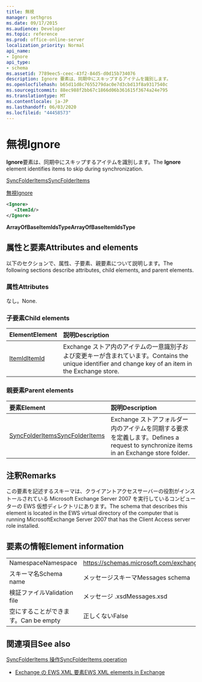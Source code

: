 ```yaml
---
title: 無視
manager: sethgros
ms.date: 09/17/2015
ms.audience: Developer
ms.topic: reference
ms.prod: office-online-server
localization_priority: Normal
api_name:
- Ignore
api_type:
- schema
ms.assetid: 7789eec5-ceec-43f2-84d5-d0d15b734076
description: Ignore 要素は、同期中にスキップするアイテムを識別します。
ms.openlocfilehash: b65d11d8c7655279dac0e7d3cbd13f8a9317540c
ms.sourcegitcommit: 88ec988f2bb67c1866d06b361615f3674a24e795
ms.translationtype: MT
ms.contentlocale: ja-JP
ms.lasthandoff: 06/03/2020
ms.locfileid: "44458573"
---
```

# <a name="ignore"></a><span data-ttu-id="e8153-103">無視</span><span class="sxs-lookup"><span data-stu-id="e8153-103">Ignore</span></span>

<span data-ttu-id="e8153-104">**Ignore**要素は、同期中にスキップするアイテムを識別します。</span><span class="sxs-lookup"><span data-stu-id="e8153-104">The **Ignore** element identifies items to skip during synchronization.</span></span> 
  
[<span data-ttu-id="e8153-105">SyncFolderItems</span><span class="sxs-lookup"><span data-stu-id="e8153-105">SyncFolderItems</span></span>](syncfolderitems.md)
  
[<span data-ttu-id="e8153-106">無視</span><span class="sxs-lookup"><span data-stu-id="e8153-106">Ignore</span></span>](ignore.md)
  
```xml
<Ignore>
   <ItemId/>
</Ignore>
```

 <span data-ttu-id="e8153-107">**ArrayOfBaseItemIdsType**</span><span class="sxs-lookup"><span data-stu-id="e8153-107">**ArrayOfBaseItemIdsType**</span></span>
## <a name="attributes-and-elements"></a><span data-ttu-id="e8153-108">属性と要素</span><span class="sxs-lookup"><span data-stu-id="e8153-108">Attributes and elements</span></span>

<span data-ttu-id="e8153-109">以下のセクションで、属性、子要素、親要素について説明します。</span><span class="sxs-lookup"><span data-stu-id="e8153-109">The following sections describe attributes, child elements, and parent elements.</span></span>
  
### <a name="attributes"></a><span data-ttu-id="e8153-110">属性</span><span class="sxs-lookup"><span data-stu-id="e8153-110">Attributes</span></span>

<span data-ttu-id="e8153-111">なし。</span><span class="sxs-lookup"><span data-stu-id="e8153-111">None.</span></span>
  
### <a name="child-elements"></a><span data-ttu-id="e8153-112">子要素</span><span class="sxs-lookup"><span data-stu-id="e8153-112">Child elements</span></span>

|<span data-ttu-id="e8153-113">**Element**</span><span class="sxs-lookup"><span data-stu-id="e8153-113">**Element**</span></span>|<span data-ttu-id="e8153-114">**説明**</span><span class="sxs-lookup"><span data-stu-id="e8153-114">**Description**</span></span>|
|:-----|:-----|
|[<span data-ttu-id="e8153-115">ItemId</span><span class="sxs-lookup"><span data-stu-id="e8153-115">ItemId</span></span>](itemid.md) <br/> |<span data-ttu-id="e8153-116">Exchange ストア内のアイテムの一意識別子および変更キーが含まれています。</span><span class="sxs-lookup"><span data-stu-id="e8153-116">Contains the unique identifier and change key of an item in the Exchange store.</span></span>  <br/> |
   
### <a name="parent-elements"></a><span data-ttu-id="e8153-117">親要素</span><span class="sxs-lookup"><span data-stu-id="e8153-117">Parent elements</span></span>

|<span data-ttu-id="e8153-118">**要素**</span><span class="sxs-lookup"><span data-stu-id="e8153-118">**Element**</span></span>|<span data-ttu-id="e8153-119">**説明**</span><span class="sxs-lookup"><span data-stu-id="e8153-119">**Description**</span></span>|
|:-----|:-----|
|[<span data-ttu-id="e8153-120">SyncFolderItems</span><span class="sxs-lookup"><span data-stu-id="e8153-120">SyncFolderItems</span></span>](syncfolderitems.md) <br/> |<span data-ttu-id="e8153-121">Exchange ストアフォルダー内のアイテムを同期する要求を定義します。</span><span class="sxs-lookup"><span data-stu-id="e8153-121">Defines a request to synchronize items in an Exchange store folder.</span></span>  <br/> |
   
## <a name="remarks"></a><span data-ttu-id="e8153-122">注釈</span><span class="sxs-lookup"><span data-stu-id="e8153-122">Remarks</span></span>

<span data-ttu-id="e8153-123">この要素を記述するスキーマは、クライアントアクセスサーバーの役割がインストールされている Microsoft Exchange Server 2007 を実行しているコンピューターの EWS 仮想ディレクトリにあります。</span><span class="sxs-lookup"><span data-stu-id="e8153-123">The schema that describes this element is located in the EWS virtual directory of the computer that is running MicrosoftExchange Server 2007 that has the Client Access server role installed.</span></span>
  
## <a name="element-information"></a><span data-ttu-id="e8153-124">要素の情報</span><span class="sxs-lookup"><span data-stu-id="e8153-124">Element information</span></span>

|||
|:-----|:-----|
|<span data-ttu-id="e8153-125">Namespace</span><span class="sxs-lookup"><span data-stu-id="e8153-125">Namespace</span></span>  <br/> |https://schemas.microsoft.com/exchange/services/2006/messages  <br/> |
|<span data-ttu-id="e8153-126">スキーマ名</span><span class="sxs-lookup"><span data-stu-id="e8153-126">Schema name</span></span>  <br/> |<span data-ttu-id="e8153-127">メッセージスキーマ</span><span class="sxs-lookup"><span data-stu-id="e8153-127">Messages schema</span></span>  <br/> |
|<span data-ttu-id="e8153-128">検証ファイル</span><span class="sxs-lookup"><span data-stu-id="e8153-128">Validation file</span></span>  <br/> |<span data-ttu-id="e8153-129">メッセージ .xsd</span><span class="sxs-lookup"><span data-stu-id="e8153-129">Messages.xsd</span></span>  <br/> |
|<span data-ttu-id="e8153-130">空にすることができます。</span><span class="sxs-lookup"><span data-stu-id="e8153-130">Can be empty</span></span>  <br/> |<span data-ttu-id="e8153-131">正しくない</span><span class="sxs-lookup"><span data-stu-id="e8153-131">False</span></span>  <br/> |
   
## <a name="see-also"></a><span data-ttu-id="e8153-132">関連項目</span><span class="sxs-lookup"><span data-stu-id="e8153-132">See also</span></span>



[<span data-ttu-id="e8153-133">SyncFolderItems 操作</span><span class="sxs-lookup"><span data-stu-id="e8153-133">SyncFolderItems operation</span></span>](syncfolderitems-operation.md)


- [<span data-ttu-id="e8153-134">Exchange の EWS XML 要素</span><span class="sxs-lookup"><span data-stu-id="e8153-134">EWS XML elements in Exchange</span></span>](ews-xml-elements-in-exchange.md)

